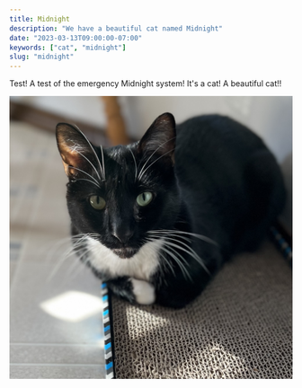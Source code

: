 ```yaml
---
title: Midnight
description: "We have a beautiful cat named Midnight"
date: "2023-03-13T09:00:00-07:00"
keywords: ["cat", "midnight"]
slug: "midnight"
---
```


Test! A test of the emergency Midnight system! It's a cat! A beautiful cat!!

[![Midnight](../../../public/images/posts/IMG_0450.png)](/images/posts/IMG_0450.png)
